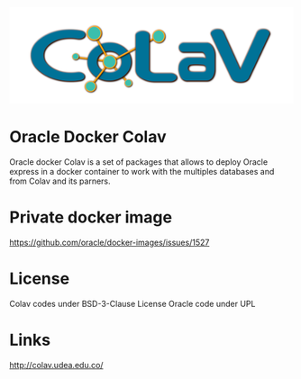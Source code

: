<center><img src="https://raw.githubusercontent.com/colav/colav.github.io/master/img/Logo.png"/></center>

# Oracle Docker Colav
Oracle docker Colav is a set of packages that allows to deploy Oracle express in a docker container to work with the multiples databases and from Colav and its parners.

# Private docker image
https://github.com/oracle/docker-images/issues/1527

# License
Colav codes under BSD-3-Clause License
Oracle code under UPL

# Links
http://colav.udea.edu.co/
